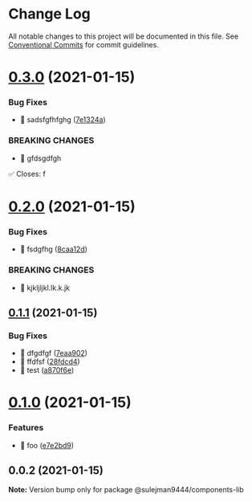 # Change Log

All notable changes to this project will be documented in this file.
See [Conventional Commits](https://conventionalcommits.org) for commit guidelines.

# [0.3.0](https://github.com/sulejman9444/library/compare/@sulejman9444/components-lib@0.2.0...@sulejman9444/components-lib@0.3.0) (2021-01-15)


### Bug Fixes

* 🐛 sadsfgfhfghg ([7e1324a](https://github.com/sulejman9444/library/commit/7e1324a2abf79dbc63d93bd397a2687484c86f5c))


### BREAKING CHANGES

* 🧨 gfdsgdfgh

✅ Closes: f





# [0.2.0](https://github.com/sulejman9444/library/compare/@sulejman9444/components-lib@0.1.1...@sulejman9444/components-lib@0.2.0) (2021-01-15)


### Bug Fixes

* 🐛 fsdgfhg ([8caa12d](https://github.com/sulejman9444/library/commit/8caa12d13073fefaa3c10f62991353ac85896c50))


### BREAKING CHANGES

* 🧨 kjkljljkl.lk.k.jk





## [0.1.1](https://github.com/sulejman9444/library/compare/@sulejman9444/components-lib@0.1.0...@sulejman9444/components-lib@0.1.1) (2021-01-15)


### Bug Fixes

* 🐛 dfgdfgf ([7eaa902](https://github.com/sulejman9444/library/commit/7eaa902a1565a73742baa57f07a91425b6e60bc0))
* 🐛 ffdfsf ([28fdcd4](https://github.com/sulejman9444/library/commit/28fdcd41008f69638442c8ab89c73e4b3d850a62))
* 🐛 test ([a870f6e](https://github.com/sulejman9444/library/commit/a870f6e3f81d89b6a9a9c437bfda5ac0af979b78))





# [0.1.0](https://github.com/sulejman9444/library/compare/@sulejman9444/components-lib@0.0.2...@sulejman9444/components-lib@0.1.0) (2021-01-15)


### Features

* 🎸 foo ([e7e2bd9](https://github.com/sulejman9444/library/commit/e7e2bd93e2b3927f05606c194a2acbfe38b8e543))





## 0.0.2 (2021-01-15)

**Note:** Version bump only for package @sulejman9444/components-lib
